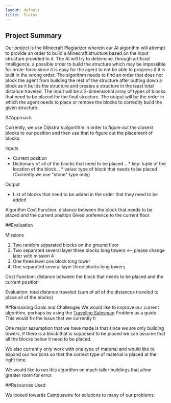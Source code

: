 ```yaml
---
layout: default
title:  Status
---
```


## Project Summary

Our project is the Minecraft Plagiarizer wherein our AI algorithm will attempt to provide an order to build a Minecraft structure based on the input structure provided to it. The AI will try to determine, through artificial intelligence, a possible order to build the structure which may be impossible for brute-force since it is easy for the agent to not be able to progress if it is built in the wrong order. The algorithm needs to find an order that does not block the agent from building the rest of the structure after putting down a block as it builds the structure and creates a structure in the least total distance traveled. 
The input will be a 3-dimensional array of types of blocks that need to be placed for the final structure. The output will be the order in which the agent needs to place or remove the blocks to correctly build the given structure.

##Approach

Currently, we use Dijkstra's algorithm in order to figure out the closest blocks to our position and then use that to figure out the placement of blocks. 

Inputs
* Current position
* Dictionary of all of the blocks that need to be placed
    .. * key: tuple of the location of the block
    .. * value: type of block that needs to be placed (Currently we use "stone" type only)


Output
* List of blocks that need to be added in the order that they need to be added

Algorithm
    Cost Function: distance between the block that needs to be placed and the current position
    Gives preference to the current floor.

##Evaluation

Missions
1. Two random separated blocks on the ground floor
2. Two separated several layer three blocks long towers  <-- please change later with mission 4
3. One three level one block long tower
4. One separated several layer three blocks long towers

Cost Function: distance between the block that needs to be placed and the current position

Evaluation:
total distance traveled (sum of all of the distances traveled to place all of the blocks)


##Remaining Goals and Challenges
We would like to improve our current algorithm, perhaps by using the [Traveling Salesman](https://en.wikipedia.org/wiki/Travelling_salesman_problem) Problem as a guide. This would fix the issue that we currently h

One major assumption that we have made is that since we are only building towers, if there is a block that is supposed to be placed we can assume that all the blocks below it need to be placed.

We also currently only work with one type of material and would like to expand our horizons so that the correct type of material is placed at the right time. 

We would like to run this algorithm on much taller buildings that allow greater room for error.

##Resources Used

We looked towards Campuswire for solutions to many of our problems.